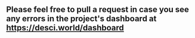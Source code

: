 ## Please feel free to pull a request in case you see any errors in the project's dashboard at https://desci.world/dashboard




